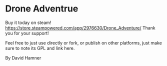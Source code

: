 # Drone Adventrue
Buy it today on steam! https://store.steampowered.com/app/2976630/Drone_Adventure/
Thank you for your support!

Feel free to just use directly or fork, or publish on other platforms, just make sure to note its GPL and link here. 

By David Hamner
